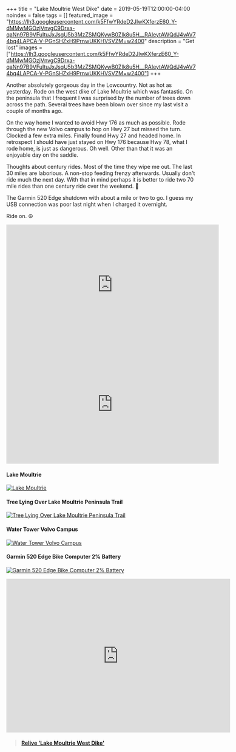 +++
title =  "Lake Moultrie West Dike"
date = 2019-05-19T12:00:00-04:00
noindex = false
tags = []
featured_image = "https://lh3.googleusercontent.com/k5FfwYRdeD2JIwKXferzE60_Y-dMMwMGOzjVnvgC9Drxa-qaNn97B9VFuItuJxJsgU5b3MzZSMQKywB0ZIk8u5H__RAIeytAWQdJ4vAV74bq4LAPCA-V-PGnSHZxH9PrnwUKKHVSVZM=w2400"
description = "Get lost"
images = ["https://lh3.googleusercontent.com/k5FfwYRdeD2JIwKXferzE60_Y-dMMwMGOzjVnvgC9Drxa-qaNn97B9VFuItuJxJsgU5b3MzZSMQKywB0ZIk8u5H__RAIeytAWQdJ4vAV74bq4LAPCA-V-PGnSHZxH9PrnwUKKHVSVZM=w2400"]
+++

Another absolutely gorgeous day in the Lowcountry. Not as hot as yesterday. Rode on the west dike of Lake Moultrie which was fantastic. On the peninsula that I frequent I was surprised by the number of trees down across the path. Several trees have been blown over since my last visit a couple of months ago.

On the way home I wanted to avoid Hwy 176 as much as possible. Rode through the new Volvo campus to hop on Hwy 27 but missed the turn. Clocked a few extra miles. Finally found Hwy 27 and headed home. In retrospect I should have just stayed on Hwy 176 because Hwy 78, what I rode home, is just as dangerous. Oh well. Other than that it was an enjoyable day on the saddle.

Thoughts about century rides. Most of the time they wipe me out. The last 30 miles are laborious. A non-stop feeding frenzy afterwards. Usually don't ride much the next day. With that in mind perhaps it is better to ride two 70 mile rides than one century ride over the weekend. 🤔

The Garmin 520 Edge shutdown with about a mile or two to go. I guess my USB connection was poor last night when I charged it overnight.

Ride on. ☮

<iframe width="560" height="315" src="https://www.youtube.com/embed/zORJC-sZnBg" frameborder="0" allow="accelerometer; autoplay; encrypted-media; gyroscope; picture-in-picture" allowfullscreen></iframe>

<iframe width="560" height="315" src="https://www.youtube.com/embed/3FDUAgGk2U0" frameborder="0" allow="accelerometer; autoplay; encrypted-media; gyroscope; picture-in-picture" allowfullscreen></iframe>

#### Lake Moultrie
[![Lake Moultrie](https://lh3.googleusercontent.com/qNZ3G9FFthF5VrLb-_7SURqiglqy_TcFxVux0pDLwadyEiAslgUR5k_yuSjvQPgOlqGV3aLWYmHtJv_V_GJEfB4JUiHWJRiHUudefJ9H_Wj37WaPYvgPUcrqujiPHhzoPwU7VRvFtoY=w2400)](https://lh3.googleusercontent.com/qNZ3G9FFthF5VrLb-_7SURqiglqy_TcFxVux0pDLwadyEiAslgUR5k_yuSjvQPgOlqGV3aLWYmHtJv_V_GJEfB4JUiHWJRiHUudefJ9H_Wj37WaPYvgPUcrqujiPHhzoPwU7VRvFtoY=w2400)


#### Tree Lying Over Lake Moultrie Peninsula Trail
[![Tree Lying Over Lake Moultrie Peninsula Trail](https://lh3.googleusercontent.com/W_DmhctJUG3tXLwGfuwmYbg2upepPGlUcKZXvQsLs9pEnzzWugO7f7MSoFl34OGURYSIrJbtYx2UnhCyBW63LpgL6k4QpV7olS-Rkgrp2KNOtJVQJbtTiFxrwKsz92tCZTLq5i1vujs=w2400)](https://lh3.googleusercontent.com/W_DmhctJUG3tXLwGfuwmYbg2upepPGlUcKZXvQsLs9pEnzzWugO7f7MSoFl34OGURYSIrJbtYx2UnhCyBW63LpgL6k4QpV7olS-Rkgrp2KNOtJVQJbtTiFxrwKsz92tCZTLq5i1vujs=w2400)

#### Water Tower Volvo Campus
[![Water Tower Volvo Campus](https://lh3.googleusercontent.com/2OhT0eZds6cIGOfXGiBJyFCV8ACGSuizkYUDF11X5GyxYrPdZkWwd7eHvzl8NyMLM1qK5nl1Y28AB0Z4u4OO8Q2sflMCGQTMB1UeOn1BlyVYSKytwG_6htsktWHmD-OquWQTM0RHOcE=w2400)](https://lh3.googleusercontent.com/2OhT0eZds6cIGOfXGiBJyFCV8ACGSuizkYUDF11X5GyxYrPdZkWwd7eHvzl8NyMLM1qK5nl1Y28AB0Z4u4OO8Q2sflMCGQTMB1UeOn1BlyVYSKytwG_6htsktWHmD-OquWQTM0RHOcE=w2400)

#### Garmin 520 Edge Bike Computer 2% Battery
[![Garmin 520 Edge Bike Computer 2% Battery](https://lh3.googleusercontent.com/j7dSslMgOehqdt_29LvZb0SGB0q0klxy3Jz3cQRvm9Gwq43_DZjMI1nsYdADxoYuoJ1apANYy5PI0qWbjv153cf6dVCU00GFkeU85_BUsm0Fvr05iUnWdvADz8iwd6cQzcikrlZ9eO0=w2400)](https://lh3.googleusercontent.com/j7dSslMgOehqdt_29LvZb0SGB0q0klxy3Jz3cQRvm9Gwq43_DZjMI1nsYdADxoYuoJ1apANYy5PI0qWbjv153cf6dVCU00GFkeU85_BUsm0Fvr05iUnWdvADz8iwd6cQzcikrlZ9eO0=w2400)



<iframe height='405' width='590' frameborder='0' allowtransparency='true' scrolling='no' src='https://www.strava.com/activities/2380587504/embed/f41afc7f80907d0ad5da820f5cb53a4301195884'></iframe>

<blockquote class="embedly-card" data-card-controls="0" data-card-key="f1631a41cb254ca5b035dc5747a5bd75"><h4><a href="https://www.relive.cc/view/2380587504?r=embed-site">Relive 'Lake Moultrie West Dike'</a></h4></blockquote>
        <script async src="https://cdn.embedly.com/widgets/platform.js" charset="UTF-8"></script>
